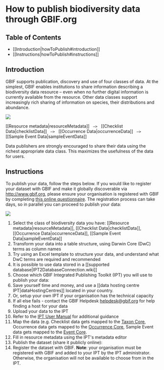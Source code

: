# How to publish biodiversity data through GBIF.org

## Table of Contents
+ [[Introduction|howToPublish#introduction]]
+ [[Instructions|howToPublish#instructions]]

## Introduction

GBIF supports publication, discovery and use of four classes of data. At the simplest, GBIF enables institutions to share information describing a biodiversity data resource – even when no further digital information is currently available from the resource. Other data classes support increasingly rich sharing of information on species, their distributions and abundance. 

<img src='https://github.com/gbif/ipt/wiki/gbif-ipt-docs/ipt2/4classes-no-text.png' />

[[Resource metadata|resourceMetadata]] &nbsp;&nbsp;``—>``&nbsp;&nbsp; [[Checklist Data|checklistData]] &nbsp;&nbsp;``—>``&nbsp;&nbsp; [[Occurrence Data|occurrenceData]] &nbsp;&nbsp;``—>``&nbsp;&nbsp; [[Sample Event Data|sampleEventData]]

Data publishers are strongly encouraged to share their data using the richest appropriate data class. This maximizes the usefulness of the data for users. 

## Instructions
To publish your data, follow the steps below. If you would like to register your dataset with GBIF and make it globally discoverable via http://www.gbif.org, please ensure your organisation is registered with GBIF by completing [this online questionnaire](http://www.gbif.org/publishing-data/how-to-publish#/intro). The registration process can take days, so in parallel you can proceed to publish your data: 

<img src='https://github.com/gbif/ipt/wiki/gbif-ipt-docs/ipt2/publishing-flow.png' />

1. Select the class of biodiversity data you have: [[Resource metadata|resourceMetadata]], [[Checklist Data|checklistData]], [[Occurrence Data|occurrenceData]], [[Sample Event Data|sampleEventData]]  
3. Transform your data into a table structure, using Darwin Core (DwC) terms as column names
  1. Try using an Excel template to structure your data, and understand what DwC terms are required and recommended
  2. It is possible to use data stored in a [[supported database|IPT2DatabaseConnection.wiki]]
4. Choose which GBIF Integrated Publishing Toolkit (IPT) you will use to publish your data:
  1. Save yourself time and money, and use a [[data hosting centre IPT|dataHostingCentres]] located in your country.
  2. Or, setup your own IPT if your organisation has the technical capacity
  3. If all else fails - contact the GBIF Helpdesk <helpdesk@gbif.org> for help finding a host for your data
5. Upload your data to the IPT
  1. Refer to the [IPT User Manual](https://github.com/gbif/ipt/wiki/IPT2ManualNotes.wiki) for additional guidance
6. Map the data (e.g. Checklist data gets mapped to the [Taxon Core](http://rs.gbif.org/core/dwc_taxon_2015-04-24.xml), Occurrence data gets mapped to the [Occurrence Core](http://rs.gbif.org/core/dwc_occurrence_2015-07-02.xml), Sample Event data gets mapped to the [Event Core](http://rs.gbif.org/core/dwc_event_2015_05_29.xml). 
7. Fill in resource metadata using the IPT's metadata editor
8. Publish the dataset (share it publicly online):
9. Register the dataset with GBIF. **Note**: your organisation must be registered with GBIF and added to your IPT by the IPT administrator. Otherwise, the organisation will not be available to choose from in the IPT. 

